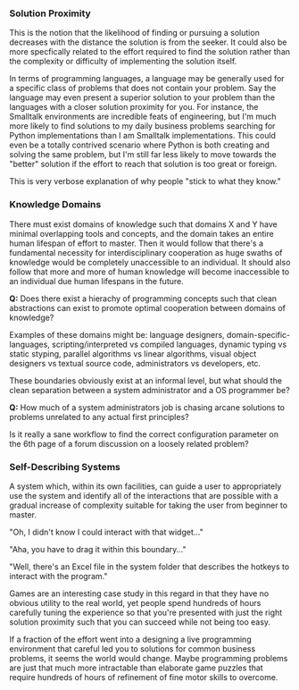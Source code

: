 ### Solution Proximity

This is the notion that the likelihood of finding or pursuing a solution decreases with the distance the solution is from the seeker. It could also be more specfically related to the effort required to find the solution rather than the complexity or difficulty of implementing the solution itself.

In terms of programming languages, a language may be generally used for a specific class of problems that does not contain your problem. Say the language may even present a superior solution to your problem than the languages with a closer solution proximity for you. For instance, the Smalltalk environments are incredible feats of engineering, but I'm much more likely to find solutions to my daily business problems searching for Python implementations than I am Smalltalk implementations. This could even be a totally contrived scenario where Python is both creating and solving the same problem, but I'm still far less likely to move towards the "better" solution if the effort to reach that solution is too great or foreign.

This is very verbose explanation of why people "stick to what they know."

### Knowledge Domains

There must exist domains of knowledge such that domains X and Y have minimal overlapping tools and concepts, and the domain takes an entire human lifespan of effort to master. Then it would follow that there's a fundamental necessity for interdisciplinary cooperation as huge swaths of knowledge would be completely unaccessible to an individual. It should also follow that more and more of human knowledge will become inaccessible to an individual due human lifespans in the future.

**Q:** Does there exist a hierachy of programming concepts such that clean abstractions can exist to promote optimal cooperation between domains of knowledge?

Examples of these domains might be: language designers, domain-specific-languages, scripting/interpreted vs compiled languages, dynamic typing vs static styping, parallel algorithms vs linear algorithms, visual object designers vs textual source code, administrators vs developers, etc.

These boundaries obviously exist at an informal level, but what should the clean separation between a system administrator and a OS programmer be?

**Q:** How much of a system administrators job is chasing arcane solutions to problems unrelated to any actual first principles?

Is it really a sane workflow to find the correct configuration parameter on the 6th page of a forum discussion on a loosely related problem?

### Self-Describing Systems

A system which, within its own facilities, can guide a user to appropriately use the system and identify all of the interactions that are possible with a gradual increase of complexity suitable for taking the user from beginner to master.

"Oh, I didn't know I could interact with that widget..."

"Aha, you have to drag it within this boundary..."

"Well, there's an Excel file in the system folder that describes the hotkeys to interact with the program."

Games are an interesting case study in this regard in that they have no obvious utility to the real world, yet people spend hundreds of hours carefully tuning the experience so that you're presented with just the right solution proximity such that you can succeed while not being too easy.

If a fraction of the effort went into a designing a live programming environment that careful led you to solutions for common business problems, it seems the world would change. Maybe programming problems are just that much more intractable than elaborate game puzzles that require hundreds of hours of refinement of fine motor skills to overcome.


